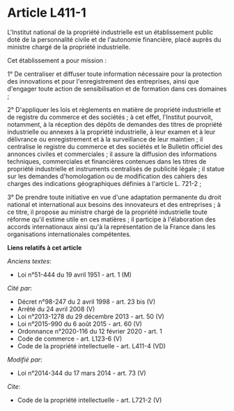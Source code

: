 # Article L411-1

L'Institut national de la propriété industrielle est un établissement public doté de la personnalité civile et de l'autonomie
financière, placé auprès du ministre chargé de la propriété industrielle. 

Cet établissement a pour mission : 

1° De centraliser et diffuser toute information nécessaire pour la protection des innovations et pour l'enregistrement des
entreprises, ainsi que d'engager toute action de sensibilisation et de formation dans ces domaines ; 

2° D'appliquer les lois et règlements en matière de propriété industrielle et de registre du commerce et des sociétés ; à cet
effet, l'Institut pourvoit, notamment, à la réception des dépôts de demandes des titres de propriété industrielle ou annexes
à la propriété industrielle, à leur examen et à leur délivrance ou enregistrement et à la surveillance de leur maintien ; il
centralise le registre du commerce et des sociétés et le Bulletin officiel des annonces civiles et commerciales ; il assure
la diffusion des informations techniques, commerciales et financières contenues dans les titres de propriété industrielle et
instruments centralisés de publicité légale ; il statue sur les demandes d'homologation ou de modification des cahiers des
charges des indications géographiques définies à l'article L. 721-2 ; 

3° De prendre toute initiative en vue d'une adaptation permanente du droit national et international aux besoins des
innovateurs et des entreprises ; à ce titre, il propose au ministre chargé de la propriété industrielle toute réforme qu'il
estime utile en ces matières ; il participe à l'élaboration des accords internationaux ainsi qu'à la représentation de la
France dans les organisations internationales compétentes.

**Liens relatifs à cet article**

_Anciens textes_:

  - Loi n°51-444 du 19 avril 1951 - art. 1 (M)

_Cité par_:

  - Décret n°98-247 du 2 avril 1998 - art. 23 bis (V)
  - Arrêté du 24 avril 2008 (V)
  - Loi n°2013-1278 du 29 décembre 2013 - art. 50 (V)
  - Loi n°2015-990 du 6 août 2015 - art. 60 (V)
  - Ordonnance n°2020-116 du 12 février 2020 - art. 1
  - Code de commerce - art. L123-6 (V)
  - Code de la propriété intellectuelle - art. L411-4 (VD)

_Modifié par_:

  - Loi n°2014-344 du 17 mars 2014 - art. 73 (V)

_Cite_:

  - Code de la propriété intellectuelle - art. L721-2 (V)
